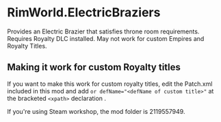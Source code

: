 # RimWorld.ElectricBraziers

Provides an Electric Brazier that satisfies throne room requirements. 
Requires Royalty DLC installed. 
May not work for custom Empires and Royalty Titles.

## Making it work for custom Royalty titles

If you want to make this work for custom royalty titles, edit the Patch.xml included in this mod and add `or defName="<defName of custom title>"` at the bracketed `<xpath>` declaration .

If you're using Steam workshop, the mod folder is 2119557949.

